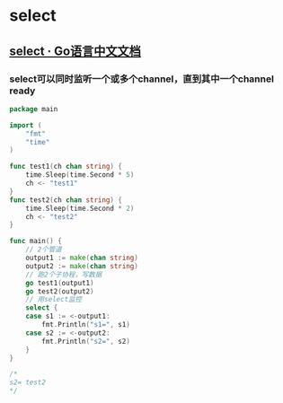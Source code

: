 # select

## [select · Go语言中文文档](https://www.topgoer.com/%E5%B9%B6%E5%8F%91%E7%BC%96%E7%A8%8B/select.html)

### select可以同时监听一个或多个channel，直到其中一个channel ready

```go
package main

import (
	"fmt"
	"time"
)

func test1(ch chan string) {
	time.Sleep(time.Second * 5)
	ch <- "test1"
}
func test2(ch chan string) {
	time.Sleep(time.Second * 2)
	ch <- "test2"
}

func main() {
	// 2个管道
	output1 := make(chan string)
	output2 := make(chan string)
	// 跑2个子协程，写数据
	go test1(output1)
	go test2(output2)
	// 用select监控
	select {
	case s1 := <-output1:
		fmt.Println("s1=", s1)
	case s2 := <-output2:
		fmt.Println("s2=", s2)
	}
}

/*
s2= test2
*/

```

